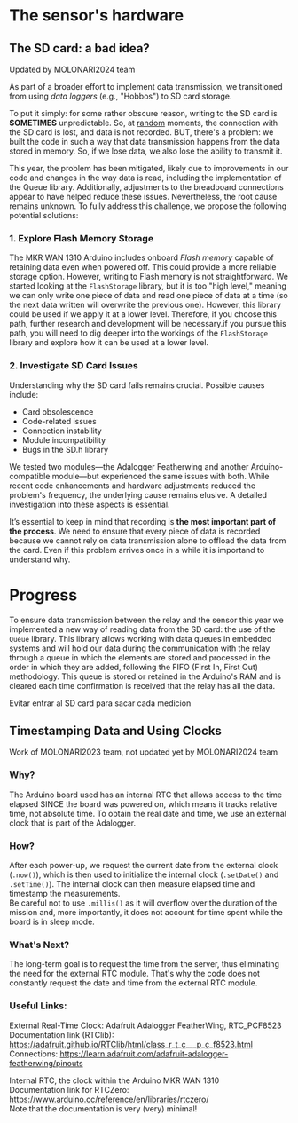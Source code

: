 # The sensor's hardware

## The SD card: a bad idea?

Updated by MOLONARI2024 team

As part of a broader effort to implement data transmission, we transitioned from using *data loggers* (e.g., "Hobbos") to SD card storage.

To put it simply: for some rather obscure reason, writing to the SD card is **SOMETIMES** unpredictable. So, at <u>random</u> moments, the connection with the SD card is lost, and data is not recorded. BUT, there's a problem: we built the code in such a way that data transmission happens from the data stored in memory. So, if we lose data, we also lose the ability to transmit it.

This year, the problem has been mitigated, likely due to improvements in our code and changes in the way data is read, including the implementation of the Queue library. Additionally, adjustments to the breadboard connections appear to have helped reduce these issues. Nevertheless, the root cause remains unknown. To fully address this challenge, we propose the following potential solutions:

### 1. Explore Flash Memory Storage
The MKR WAN 1310 Arduino includes onboard *Flash memory* capable of retaining data even when powered off. This could provide a more reliable storage option. However, writing to Flash memory is not straightforward. We started looking at the `FlashStorage` library, but it is too "high level," meaning we can only write one piece of data and read one piece of data at a time (so the next data written will overwrite the previous one). However, this library could be used if we apply it at a lower level. Therefore, if you choose this path, further research and development will be necessary.if you pursue this path, you will need to dig deeper into the workings of the `FlashStorage` library and explore how it can be used at a lower level.

### 2. Investigate SD Card Issues
Understanding why the SD card fails remains crucial. Possible causes include:
* Card obsolescence
* Code-related issues
* Connection instability
* Module incompatibility
* Bugs in the SD.h library

We tested two modules—the Adalogger Featherwing and another Arduino-compatible module—but experienced the same issues with both. While recent code enhancements and hardware adjustments reduced the problem's frequency, the underlying cause remains elusive. A detailed investigation into these aspects is essential.

It’s essential to keep in mind that recording is **the most important part of the process**. We need to ensure that every piece of data is recorded because we cannot rely on data transmission alone to offload the data from the card. Even if this problem arrives once in a while it is importand to understand why.

# Progress

To ensure data transmission between the relay and the sensor this year we implemented a new way of reading data from the SD card: the use of the `Queue` library. This library allows working with data queues in embedded systems and will hold our data during the communication with the relay through a queue in which the elements are stored and processed in the order in which they are added, following the FIFO (First In, First Out) methodology. This queue is stored or retained in the Arduino's RAM and is cleared each time confirmation is received that the relay has all the data. 

Evitar entrar al SD card para sacar cada medicion


## Timestamping Data and Using Clocks

Work of MOLONARI2023 team, not updated yet by MOLONARI2024 team

### Why?

The Arduino board used has an internal RTC that allows access to the time elapsed SINCE the board was powered on, which means it tracks relative time, not absolute time. To obtain the real date and time, we use an external clock that is part of the Adalogger.

### How?

After each power-up, we request the current date from the external clock (`.now()`), which is then used to initialize the internal clock (`.setDate()` and `.setTime()`). The internal clock can then measure elapsed time and timestamp the measurements.  
Be careful not to use `.millis()` as it will overflow over the duration of the mission and, more importantly, it does not account for time spent while the board is in sleep mode.

### What's Next?

The long-term goal is to request the time from the server, thus eliminating the need for the external RTC module. That's why the code does not constantly request the date and time from the external RTC module.

### Useful Links:

External Real-Time Clock: Adafruit Adalogger FeatherWing, RTC_PCF8523  
Documentation link (RTClib): https://adafruit.github.io/RTClib/html/class_r_t_c___p_c_f8523.html  
Connections: https://learn.adafruit.com/adafruit-adalogger-featherwing/pinouts

Internal RTC, the clock within the Arduino MKR WAN 1310  
Documentation link for RTCZero: https://www.arduino.cc/reference/en/libraries/rtczero/  
Note that the documentation is very (very) minimal!
